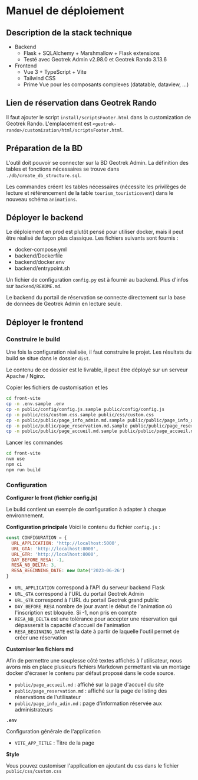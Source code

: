 # Manuel de déploiement

## Description de la stack technique

* Backend
  * Flask + SQLAlchemy + Marshmallow + Flask extensions
  * Testé avec Geotrek Admin v2.98.0 et Geotrek Rando 3.13.6
* Frontend
  * Vue 3 + TypeScript + Vite
  * Tailwind CSS
  * Prime Vue pour les composants complexes (datatable, dataview, ...)


## Lien de réservation dans Geotrek Rando

Il faut ajouter le script `install/scriptsFooter.html` dans la customization de Geotrek Rando.
L'emplacement est `<geotrek-rando>/customization/html/scriptsFooter.html`.
## Préparation de la BD

L'outil doit pouvoir se connecter sur la BD Geotrek Admin. La définition des tables et fonctions nécessaires se trouve
dans `./db/create_db_structure.sql`.

Les commandes créent les tables nécessaires (nécessite les privilèges de lecture et référencement de la table
`tourism_touristicevent`) dans le nouveau schéma `animations`.

## Déployer le backend

Le déploiement en prod est plutôt pensé pour utiliser docker, mais il peut être réalisé de façon plus classique. Les fichiers suivants sont fournis :

- docker-compose.yml
- backend/Dockerfile
- backend/docker.env
- backend/entrypoint.sh

Un fichier de configuration `config.py` est à fournir au backend. Plus d'infos sur `backend/README.md`.

Le backend du portail de réservation se connecte directement sur la base de données de Geotrek Admin en lecture seule.

## Déployer le frontend

### Construire le build

Une fois la configuration réalisée, il faut construire le projet. Les résultats du build se situe dans le dossier `dist`.

Le contenu de ce dossier est le livrable, il peut être déployé sur un serveur Apache / Nginx.

Copier les fichiers de customisation et les
```sh
cd front-vite
cp -n .env.sample .env
cp -n public/config/config.js.sample public/config/config.js
cp -n public/css/custom.css.sample public/css/custom.css
cp -n public/public/page_info_admin.md.sample public/public/page_info_admin.md
cp -n public/public/page_reservation.md.sample public/public/page_reservation.md
cp -n public/public/page_accueil.md.sample public/public/page_accueil.md
```

Lancer les commandes
```sh
cd front-vite
nvm use
npm ci
npm run build
```

### Configuration

**Configurer le front (fichier config.js)**

Le build contient un exemple de configuration à adapter à chaque environnement.

**Configuration principale**
Voici le contenu du fichier `config.js` :

```js
const CONFIGURATION = {
  URL_APPLICATION: 'http://localhost:5000',
  URL_GTA: 'http://localhost:8000',
  URL_GTR: 'http://localhost:8000',
  DAY_BEFORE_RESA: -1,
  RESA_NB_DELTA: 3,
  RESA_BEGINNING_DATE: new Date('2023-06-26')
}
```

* `URL_APPLICATION` correspond à l'API du serveur backend Flask
* `URL_GTA` correspond à l'URL du portail Geotrek Admin
* `URL_GTR` correspond à l'URL du portail Geotrek grand public
* `DAY_BEFORE_RESA` nombre de jour avant le début de l'animation où l'inscription est bloquée. Si -1, non pris en compte
* `RESA_NB_DELTA` est une tolérance pour accepter une réservation qui dépasserait la capacité d'accueil de l'animation
* `RESA_BEGINNING_DATE` est la date à partir de laquelle l'outil permet de créer une réservation


**Customiser les fichiers md**

Afin de permettre une souplesse côté textes affichés à l'utilisateur,
nous avons mis en place plusieurs fichiers Markdown
permettant via un montage docker d'écraser le contenu par défaut proposé dans le code source.

* `public/page_accueil.md` : affiché sur la page d'accueil du site
* `public/page_reservation.md` : affiché sur la page de listing des réservations de l'utilisateur
* `public/page_info_adin.md` : page d'information réservée aux administrateurs


**`.env`**

Configuration générale de l'application
* `VITE_APP_TITLE` : Titre de la page


**Style**

Vous pouvez customiser l'application en ajoutant du css dans le fichier `public/css/custom.css`
